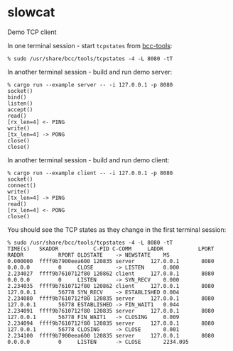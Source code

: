 # slowcat

Demo TCP client

In one terminal session - start `tcpstates` from [bcc-tools](https://github.com/iovisor/bcc):

```console
% sudo /usr/share/bcc/tools/tcpstates -4 -L 8080 -tT
```

In another terminal session - build and run demo server:

```console
% cargo run --example server -- -i 127.0.0.1 -p 8080
socket()
bind()
listen()
accept()
read()
[rx_len=4] <- PING
write()
[tx_len=4] -> PONG
close()
close()
```

In another terminal session - build and run demo client:

```console
% cargo run --example client -- -i 127.0.0.1 -p 8080
socket()
connect()
write()
[tx_len=4] -> PING
read()
[rx_len=4] <- PONG
close()
```

You should see the TCP states as they change in the first terminal session:

```console
% sudo /usr/share/bcc/tools/tcpstates -4 -L 8080 -tT
TIME(s)   SKADDR           C-PID C-COMM     LADDR           LPORT RADDR           RPORT OLDSTATE    -> NEWSTATE    MS
0.000000  ffff9b7900eea600 120835 server     127.0.0.1       8080  0.0.0.0         0     CLOSE       -> LISTEN      0.000
2.234027  ffff9b7610712f80 120862 client     127.0.0.1       8080  0.0.0.0         0     LISTEN      -> SYN_RECV    0.000
2.234035  ffff9b7610712f80 120862 client     127.0.0.1       8080  127.0.0.1       56778 SYN_RECV    -> ESTABLISHED 0.004
2.234080  ffff9b7610712f80 120835 server     127.0.0.1       8080  127.0.0.1       56778 ESTABLISHED -> FIN_WAIT1   0.044
2.234091  ffff9b7610712f80 120835 server     127.0.0.1       8080  127.0.0.1       56778 FIN_WAIT1   -> CLOSING     0.009
2.234094  ffff9b7610712f80 120835 server     127.0.0.1       8080  127.0.0.1       56778 CLOSING     -> CLOSE       0.001
2.234100  ffff9b7900eea600 120835 server     127.0.0.1       8080  0.0.0.0         0     LISTEN      -> CLOSE       2234.095
```